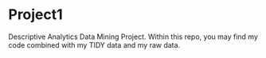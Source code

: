 # Project1
Descriptive Analytics Data Mining Project.
Within this repo, you may find my code combined with my TIDY data and my raw data. 
